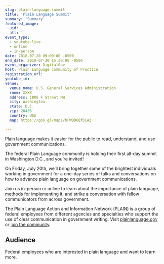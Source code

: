 ```yaml
---
slug: plain-language-summit
title: 'Plain Language Summit'
summary: 'Summary'
featured_image:
  uid:
  alt: ''
event_type:
  - youtube-live
  - online
  - in-person
date: 2018-07-20 09:00:00 -0500
end_date: 2018-07-20 15:30:00 -0500
event_organizer: DigitalGov
host: Plain Language Community of Practice
registration_url:
youtube_id:
venue:
  venue_name: U.S. General Services Administration
  room: XXXX
  address: 1800 F Street NW
  city: Washington
  state: D.C.
  zip: 20405
  country: USA
  map: https://goo.gl/maps/bFWBD6QfDLA2

---
```


Plain language makes it easier for the public to read, understand, and use government communications.

The federal Plain Language community is holding their first all-day summit in Washington D.C., and you’re invited!

On Friday, July 20th, we’ll bring together some of the brightest individuals working in government for a one-day series of talks and conversations on how to advance plain language on government communications.

Join us in-person or online to learn about the importance of plain language, methods for implementing it, and strike a conversation with fellow communicators from across government.

The Plain Language Action and Information Network (PLAIN) is a group of federal employees from different agencies and specialties who support the use of clear communication in government writing. Visit [plainlanguage.gov](https://www.plainlanguage.gov/) or [join the community](https://digital.gov/communities/plain-language/).


## Audience
Federal employees who are interested in plain language and want to learn more.
